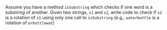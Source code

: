 Assume you have a method `isSubstring` which checks if one word is a substring of another.
Given two strings, `s1` and `s2`, write code to check if `s2` is a rotation of `s1` using
only one call to `isSubstring` (e.g., `waterbottle` is a rotation of `erbottlewat`)